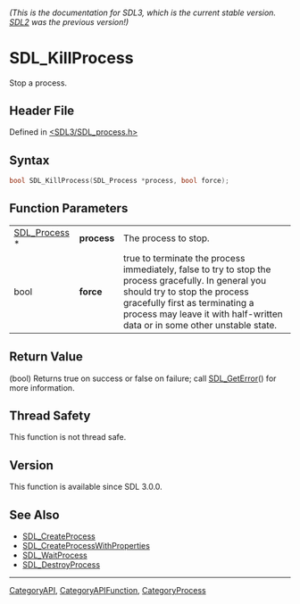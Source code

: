 ###### (This is the documentation for SDL3, which is the current stable version. [SDL2](https://wiki.libsdl.org/SDL2/) was the previous version!)
# SDL_KillProcess

Stop a process.

## Header File

Defined in [<SDL3/SDL_process.h>](https://github.com/libsdl-org/SDL/blob/main/include/SDL3/SDL_process.h)

## Syntax

```c
bool SDL_KillProcess(SDL_Process *process, bool force);
```

## Function Parameters

|                              |             |                                                                                                                                                                                                                                                      |
| ---------------------------- | ----------- | ---------------------------------------------------------------------------------------------------------------------------------------------------------------------------------------------------------------------------------------------------- |
| [SDL_Process](SDL_Process) * | **process** | The process to stop.                                                                                                                                                                                                                                 |
| bool                         | **force**   | true to terminate the process immediately, false to try to stop the process gracefully. In general you should try to stop the process gracefully first as terminating a process may leave it with half-written data or in some other unstable state. |

## Return Value

(bool) Returns true on success or false on failure; call
[SDL_GetError](SDL_GetError)() for more information.

## Thread Safety

This function is not thread safe.

## Version

This function is available since SDL 3.0.0.

## See Also

- [SDL_CreateProcess](SDL_CreateProcess)
- [SDL_CreateProcessWithProperties](SDL_CreateProcessWithProperties)
- [SDL_WaitProcess](SDL_WaitProcess)
- [SDL_DestroyProcess](SDL_DestroyProcess)

----
[CategoryAPI](CategoryAPI), [CategoryAPIFunction](CategoryAPIFunction), [CategoryProcess](CategoryProcess)

